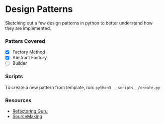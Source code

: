 # Design Patterns

Sketching out a few design patterns in python to better understand how they are implemented.

### Patters Covered

- [x] Factory Method
- [x] Abstract Factory
- [ ] Builder

### Scripts

To create a new pattern from template, run:
`python3 __scripts__/create.py`

### Resources

- [Refactoring Guru](https://refactoring.guru/)
- [SourceMaking](https://sourcemaking.com/)
